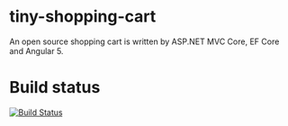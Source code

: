 # tiny-shopping-cart
An open source shopping cart is written by ASP.NET MVC Core, EF Core and Angular 5.

# Build status
[![Build Status](http://interserver.southeastasia.cloudapp.azure.com:8080/job/TinyShoppingCart/badge/icon)](http://interserver.southeastasia.cloudapp.azure.com:8080/job/TinyShoppingCart/)
